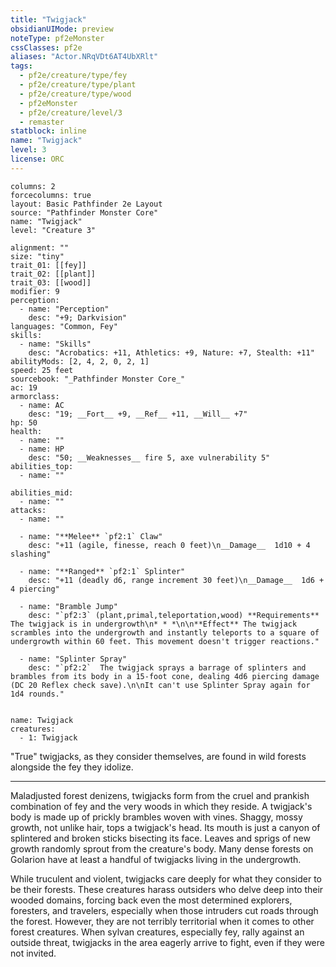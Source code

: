 ```yaml
---
title: "Twigjack"
obsidianUIMode: preview
noteType: pf2eMonster
cssClasses: pf2e
aliases: "Actor.NRqVDt6AT4UbXRlt" 
tags:
  - pf2e/creature/type/fey
  - pf2e/creature/type/plant
  - pf2e/creature/type/wood
  - pf2eMonster
  - pf2e/creature/level/3
  - remaster
statblock: inline
name: "Twigjack"
level: 3
license: ORC
---
```


```statblock
columns: 2
forcecolumns: true
layout: Basic Pathfinder 2e Layout
source: "Pathfinder Monster Core"
name: "Twigjack"
level: "Creature 3"

alignment: ""
size: "tiny"
trait_01: [[fey]]
trait_02: [[plant]]
trait_03: [[wood]]
modifier: 9
perception:
  - name: "Perception"
    desc: "+9; Darkvision"
languages: "Common, Fey"
skills:
  - name: "Skills"
    desc: "Acrobatics: +11, Athletics: +9, Nature: +7, Stealth: +11"
abilityMods: [2, 4, 2, 0, 2, 1]
speed: 25 feet
sourcebook: "_Pathfinder Monster Core_"
ac: 19
armorclass:
  - name: AC
    desc: "19; __Fort__ +9, __Ref__ +11, __Will__ +7"
hp: 50
health:
  - name: ""
  - name: HP
    desc: "50; __Weaknesses__ fire 5, axe vulnerability 5"
abilities_top:
  - name: ""

abilities_mid:
  - name: ""
attacks:
  - name: ""

  - name: "**Melee** `pf2:1` Claw"
    desc: "+11 (agile, finesse, reach 0 feet)\n__Damage__  1d10 + 4 slashing"

  - name: "**Ranged** `pf2:1` Splinter"
    desc: "+11 (deadly d6, range increment 30 feet)\n__Damage__  1d6 + 4 piercing"

  - name: "Bramble Jump"
    desc: "`pf2:3` (plant,primal,teleportation,wood) **Requirements** The twigjack is in undergrowth\n* * *\n\n**Effect** The twigjack scrambles into the undergrowth and instantly teleports to a square of undergrowth within 60 feet. This movement doesn't trigger reactions."

  - name: "Splinter Spray"
    desc: "`pf2:2`  The twigjack sprays a barrage of splinters and brambles from its body in a 15-foot cone, dealing 4d6 piercing damage (DC 20 Reflex check save).\n\nIt can't use Splinter Spray again for 1d4 rounds."
 
```

```encounter-table
name: Twigjack
creatures:
  - 1: Twigjack
```



"True" twigjacks, as they consider themselves, are found in wild forests alongside the fey they idolize.

* * *

Maladjusted forest denizens, twigjacks form from the cruel and prankish combination of fey and the very woods in which they reside. A twigjack's body is made up of prickly brambles woven with vines. Shaggy, mossy growth, not unlike hair, tops a twigjack's head. Its mouth is just a canyon of splintered and broken sticks bisecting its face. Leaves and sprigs of new growth randomly sprout from the creature's body. Many dense forests on Golarion have at least a handful of twigjacks living in the undergrowth.

While truculent and violent, twigjacks care deeply for what they consider to be their forests. These creatures harass outsiders who delve deep into their wooded domains, forcing back even the most determined explorers, foresters, and travelers, especially when those intruders cut roads through the forest. However, they are not terribly territorial when it comes to other forest creatures. When sylvan creatures, especially fey, rally against an outside threat, twigjacks in the area eagerly arrive to fight, even if they were not invited.
